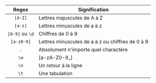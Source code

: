 | Regex      | Signification |
|:----------:|---------------|
| `[A-Z]`    | Lettres majuscules de A à Z |
| `[a-z]`    | Lettres minuscules de a à z |
| `[0-9]` ou `\d`    | Chiffres de 0 à 9 |
| `[a-z0-9]` | Lettres minuscules de a à z ou chiffres de 0 à 9 |
| `.`        |	Absolument n'importe quel charactère |
| `\w`       |	[a-zA-Z0-9_] |
| `\n`       |	Un retour à la ligne |
| `\t`       |	Une tabulation |
